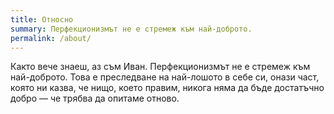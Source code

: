 ```yaml
---
title: Относно
summary: Перфекционизмът не е стремеж към най-доброто.
permalink: /about/
---
```

Както вече знаеш, аз съм Иван. Перфекционизмът не е стремеж към най-доброто. Това е преследване на най-лошото в себе си, онази част, която ни казва, че нищо, което правим, никога няма да бъде достатъчно добро — че трябва да опитаме отново.
